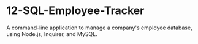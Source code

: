 # 12-SQL-Employee-Tracker

A command-line application to manage a company's employee database, using Node.js, Inquirer, and MySQL.

